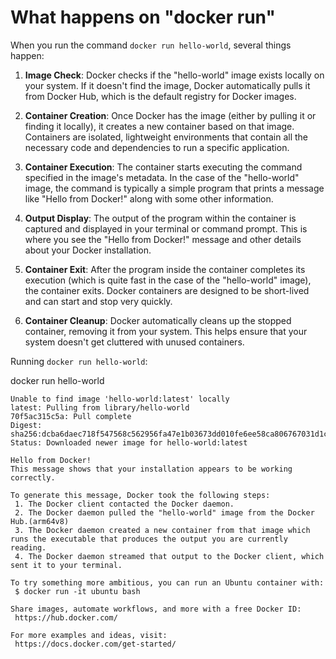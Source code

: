# What happens on "docker run"

When you run the command `docker run hello-world`, several things happen:

1. **Image Check**: Docker checks if the "hello-world" image exists locally on your system. If it doesn't find the image, Docker automatically pulls it from Docker Hub, which is the default registry for Docker images.

2. **Container Creation**: Once Docker has the image (either by pulling it or finding it locally), it creates a new container based on that image. Containers are isolated, lightweight environments that contain all the necessary code and dependencies to run a specific application.

3. **Container Execution**: The container starts executing the command specified in the image's metadata. In the case of the "hello-world" image, the command is typically a simple program that prints a message like "Hello from Docker!" along with some other information.

4. **Output Display**: The output of the program within the container is captured and displayed in your terminal or command prompt. This is where you see the "Hello from Docker!" message and other details about your Docker installation.

5. **Container Exit**: After the program inside the container completes its execution (which is quite fast in the case of the "hello-world" image), the container exits. Docker containers are designed to be short-lived and can start and stop very quickly.

6. **Container Cleanup**: Docker automatically cleans up the stopped container, removing it from your system. This helps ensure that your system doesn't get cluttered with unused containers.

Running `docker run hello-world`:

docker run hello-world
```
Unable to find image 'hello-world:latest' locally
latest: Pulling from library/hello-world
70f5ac315c5a: Pull complete 
Digest: sha256:dcba6daec718f547568c562956fa47e1b03673dd010fe6ee58ca806767031d1c
Status: Downloaded newer image for hello-world:latest

Hello from Docker!
This message shows that your installation appears to be working correctly.

To generate this message, Docker took the following steps:
 1. The Docker client contacted the Docker daemon.
 2. The Docker daemon pulled the "hello-world" image from the Docker Hub.(arm64v8)
 3. The Docker daemon created a new container from that image which runs the executable that produces the output you are currently reading.
 4. The Docker daemon streamed that output to the Docker client, which sent it to your terminal.

To try something more ambitious, you can run an Ubuntu container with:
 $ docker run -it ubuntu bash

Share images, automate workflows, and more with a free Docker ID:
 https://hub.docker.com/

For more examples and ideas, visit:
 https://docs.docker.com/get-started/
```
